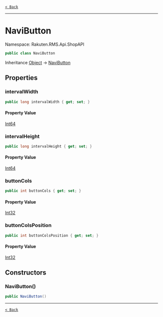 [`< Back`](./)

---

# NaviButton

Namespace: Rakuten.RMS.Api.ShopAPI

```csharp
public class NaviButton
```

Inheritance [Object](https://docs.microsoft.com/en-us/dotnet/api/system.object) → [NaviButton](./rakuten.rms.api.shopapi.navibutton)

## Properties

### **intervalWidth**

```csharp
public long intervalWidth { get; set; }
```

#### Property Value

[Int64](https://docs.microsoft.com/en-us/dotnet/api/system.int64)<br>

### **intervalHeight**

```csharp
public long intervalHeight { get; set; }
```

#### Property Value

[Int64](https://docs.microsoft.com/en-us/dotnet/api/system.int64)<br>

### **buttonCols**

```csharp
public int buttonCols { get; set; }
```

#### Property Value

[Int32](https://docs.microsoft.com/en-us/dotnet/api/system.int32)<br>

### **buttonColsPosition**

```csharp
public int buttonColsPosition { get; set; }
```

#### Property Value

[Int32](https://docs.microsoft.com/en-us/dotnet/api/system.int32)<br>

## Constructors

### **NaviButton()**

```csharp
public NaviButton()
```

---

[`< Back`](./)
